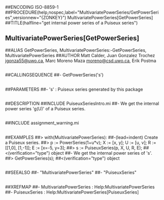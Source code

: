 ##ENCODING ISO-8859-1
##PROCEDURE(help,nospec,label="MultivariatePowerSeries/GetPowerSeries",versionnew="{ZONKEY}") MultivariatePowerSeries[GetPowerSeries]
##TITLE(halfline="get internal power series of a Puiseux series")
##    MultivariatePowerSeries[GetPowerSeries]
##ALIAS GetPowerSeries, MultivariatePowerSeries:-GetPowerSeries, MultivariatePowerSeries
##AUTHOR Matt Calder, Juan Gonzalez Trochez jgonza55@uwo.ca, Marc Moreno Maza moreno@csd.uwo.ca, Erik Postma
##
##CALLINGSEQUENCE
##- GetPowerSeries('s')
##
##PARAMETERS
##- 's' : Puiseux series generated by this package
##
##DESCRIPTION
##INCLUDE PuiseuxSeriesIntro.mi
##- We get the internal power series 'g(U)' of a Puiseux series.
##
##INCLUDE assignment_warning.mi
##
##EXAMPLES
##> with(MultivariatePowerSeries):
##-(lead=indent) Create a Puiseux series. 
##> p := PowerSeries(1+u*v); X := [x, y]; U := [u, v]; R := [[1,0], [1,-1]]; E := [x=-5, y=3];
##> s := PuiseuxSeries(p, X, U, R, E);
##<(verification="type") object
##- We get the internal power series of 's'.
##> GetPowerSeries(s);
##<(verification="type") object
##
##SEEALSO
##- "MultivariatePowerSeries"
##- "PuiseuxSeries"
## 
##XREFMAP
##- MultivariatePowerSeries : Help:MultivariatePowerSeries
##- PuiseuxSeries : Help:MultivariatePowerSeries[PuiseuxSeries]
